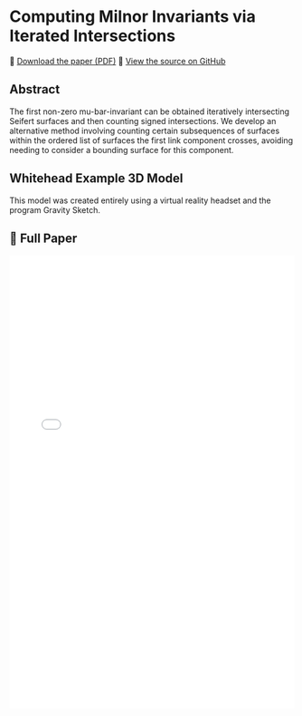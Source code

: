 # Computing Milnor Invariants via Iterated Intersections

📄 [Download the paper (PDF)](paper.pdf)
🔗 [View the source on GitHub](https://github.com/Teo2/MilnorIntersections)

## Abstract
The first non-zero mu-bar-invariant can be obtained iteratively intersecting Seifert surfaces and then counting signed intersections. We develop an alternative method involving counting certain subsequences of surfaces within the ordered list of surfaces the first link component crosses, avoiding needing to consider a bounding surface for this component.

## Whitehead Example 3D Model
<script type="module" src="https://unpkg.com/@google/model-viewer/dist/model-viewer.min.js"></script>

<model-viewer src="Whitehead.glb" alt="Whitehead link 3D model"
              auto-rotate camera-controls
              style="width: 600px; height: 400px; background-color: #f0f0f0;">
</model-viewer>

This model was created entirely using a virtual reality headset and the program Gravity Sketch.

## 📄 Full Paper

<embed src="paper.pdf" type="application/pdf" width="100%" height="800px" />
